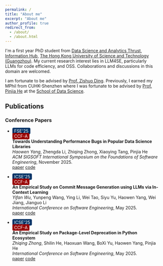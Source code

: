 ```yaml
---
permalink: /
title: "About me"
excerpt: "About me"
author_profile: true
redirect_from: 
  - /about/
  - /about.html
---
```


I'm a first year PhD student from [Data Science and Analytics Thrust](https://dsa.hkust-gz.edu.cn/), [Information Hub](https://www.hkust-gz.edu.cn/academics/hubs-and-thrust-areas/information-hub/), [The Hong Kong University of Science and Technology (Guangzhou)](https://www.hkust-gz.edu.cn/).
My current research interest lies in LLM4SE, particularly LLMs for code efficiency, and OSS. 
Collaborations and discussions in this domain are welcomed.

I am fortunate to be advised by [Prof. Zishuo Ding](https://personal.hkust-gz.edu.cn/ding/). 
Previously, I earned my MPhil from CUHK-Shenzhen where I was fortunate to be advised by [Prof. Pinjia He](https://pinjiahe.github.io/) at the [School of Data Science](https://cs.pku.edu.cn/).





## Publications

### Conference Papers

- <span style="background-color:#003366; color:white; padding:2px 6px; border-radius:4px;">FSE'25</span>  
  <span style="background-color:#990000; color:white; padding:2px 6px; border-radius:4px;">CCF-A</span>  
  **Towards Understanding Performance Bugs in Popular Data Science Libraries**  
  *Haowen Yang*, Zhengda Li, Zhiqing Zhong, Xiaoying Tang, Pinjia He  
  *ACM SIGSOFT International Symposium on the Foundations of Software Engineering*, November 2025.  
  [paper](#) [code](#)

- <span style="background-color:#003366; color:white; padding:2px 6px; border-radius:4px;">ICSE'25</span>  
  <span style="background-color:#990000; color:white; padding:2px 6px; border-radius:4px;">CCF-A</span>  
  **An Empirical Study on Commit Message Generation using LLMs via In-Context Learning**  
  *Yifan Wu*, Yunpeng Wang, Ying Li, Wei Tao, Siyu Yu, Haowen Yang, Wei Jiang, Jianguo Li  
  *International Conference on Software Engineering*, May 2025.  
  [paper](#) [code](#)

- <span style="background-color:#003366; color:white; padding:2px 6px; border-radius:4px;">ICSE'25</span>  
  <span style="background-color:#990000; color:white; padding:2px 6px; border-radius:4px;">CCF-A</span>  
  **An Empirical Study on Package-Level Deprecation in Python Ecosystem**  
  *Zhiqing Zhong*, Shilin He, Haoxuan Wang, BoXi Yu, Haowen Yang, Pinjia He  
  *International Conference on Software Engineering*, May 2025.  
  [paper](#) [code](#)
